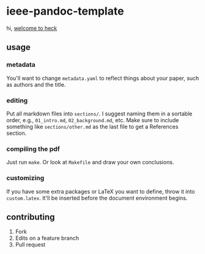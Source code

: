# ieee-pandoc-template

hi, [welcome to heck](https://www.youtube.com/watch?v=Im6A_eTF01s)

## usage

### metadata

You'll want to change `metadata.yaml` to reflect things about your paper, such
as authors and the title.

### editing

Put all markdown files into `sections/`. I suggest naming them in a sortable
order, e.g., `01_intro.md`, `02_background.md`, etc. Make sure to include
something like `sections/other.md` as the last file to get a References
section.

### compiling the pdf

Just run `make`. Or look at `Makefile` and draw your own conclusions.

### customizing

If you have some extra packages or LaTeX you want to define, throw it into
`custom.latex`. It'll be inserted before the document environment begins.

## contributing

1. Fork
2. Edits on a feature branch
3. Pull request
